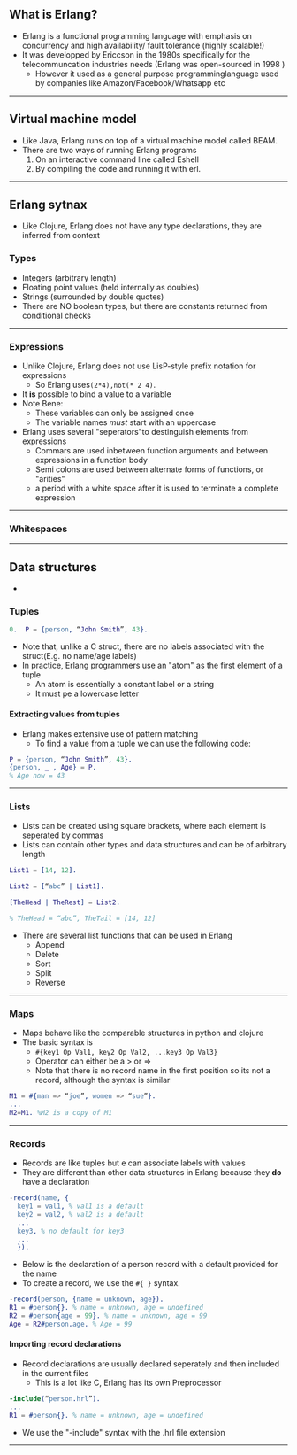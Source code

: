 ## What is Erlang? 
- Erlang is a functional programming language with emphasis on concurrency and high availability/ fault tolerance (highly scalable!)
- It was developped by Ericcson in the 1980s specifically for the telecommuncation industries needs (Erlang was open-sourced in 1998 )
	- However it used as a general purpose programminglanguage used by companies like Amazon/Facebook/Whatsapp etc
---
## Virtual machine model 
- Like Java, Erlang runs on top of a virtual machine model called BEAM. 
- There are two ways of running Erlang programs
	1. On an interactive command line called Eshell
	2. By compiling the code and running it with erl.
---
## Erlang sytnax 
- Like Clojure, Erlang does not have any type declarations, they are inferred from context
### Types
- Integers (arbitrary length)
- Floating point values (held internally as doubles)
- Strings (surrounded by double quotes)
- There are NO boolean types, but there are constants returned from conditional checks
---
### Expressions
- Unlike Clojure, Erlang does not use LisP-style prefix notation for expressions 
	- So Erlang uses`(2*4),not(* 2 4)`.
- It **is** possible to bind a value to a variable 
- Note Bene:
	- These variables can only be assigned once 
	- The variable names *must* start with an uppercase
- Erlang uses several "seperators"to destinguish elements from expressions
	- Commars are used inbetween function arguments and between expressions in a function body 
	- Semi colons are used between alternate forms of functions, or "arities"
	- a period with a white space after it is used to terminate a complete expression
---
### Whitespaces 
---
## Data structures
- 
### Tuples 
```erlang
0.  P = {person, “John Smith”, 43}.
```
- Note that, unlike a C struct, there are no labels associated with the struct(E.g. no name/age labels)
- In practice, Erlang programmers use an "atom" as the first element of a tuple
	- An atom is essentially a constant label or a string
	- It must pe a lowercase letter
#### Extracting values from tuples 
- Erlang makes extensive use of pattern matching 
	- To find a value from a tuple we can use the following code: 
```erlang
P = {person, “John Smith”, 43}.
{person, _ , Age} = P.
% Age now = 43
```
---
### Lists
- Lists can be created using square brackets, where each element is seperated by commas
- Lists can contain other types and data structures and can be of arbitrary length 
```erlang 
List1 = [14, 12].

List2 = [“abc” | List1].

[TheHead | TheRest] = List2.

% TheHead = “abc”, TheTail = [14, 12]
```
- There are several list functions that can be used in Erlang 
	- Append
	- Delete
	- Sort
	- Split
	- Reverse
---
### Maps
- Maps behave like the comparable structures in python and clojure
- The basic syntax is 
	- `#{key1 Op Val1, key2 Op Val2, ...key3 Op Val3}`
	- Operator can either be a > or =>
	- Note that there is no record name in the first position so its not a record, although the syntax is similar 
```erlang 
M1 = #{man => “joe”, women => “sue”}. 
...  
M2=M1. %M2 is a copy of M1
```
---
### Records
- Records are like tuples but e can associate labels with values
- They are different than other data structures in Erlang because they **do** have a declaration
```erlang 
-record(name, {
  key1 = val1, % val1 is a default
  key2 = val2, % val2 is a default
  ...
  key3, % no default for key3
  ... 
  }).
```
- Below is the declaration of a person record with a default provided for the name 
- To create a record, we use the `#{ }` syntax.
```Erlang
-record(person, {name = unknown, age}).
R1 = #person{}. % name = unknown, age = undefined
R2 = #person{age = 99}. % name = unknown, age = 99
Age = R2#person.age. % Age = 99
```
#### Importing record declarations
- Record declarations are usually declared seperately and then included in the current files 
	- This is a lot like C, Erlang has its own Preprocessor
```erlang
-include(“person.hrl”).
...
R1 = #person{}. % name = unknown, age = undefined
```
- We use the "-include" syntax with the .hrl file extension

---